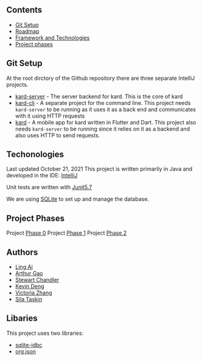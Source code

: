 ## Contents

 - [Git Setup](#git-setup)
 - [Roadmap](#roadmap)
 - [Framework and Technologies](#frameworks-and-technologies)
 - [Project phases](#project-phases)

 ## Git Setup

 At the root dirctory of the Github repository there are three separate IntelliJ projects.
   - [kard-server](https://github.com/CSC207-UofT/course-project-purplemongoose/tree/main/kard-server) - The server backend for kard. This is the core of kard
   - [kard-cli](https://github.com/CSC207-UofT/course-project-purplemongoose/tree/main/kard-CLI) - A separate project for the command line. This project needs `kard-server` to be running as it uses it as a back end and communicates with it using HTTP requests
   - [kard](https://github.com/CSC207-UofT/course-project-purplemongoose/tree/main/kard_project_test) - A mobile app for kard written in Flutter and Dart. This project also needs `kard-server` to be running since it relies on it as a backend and also uses HTTP to send requests.

 ## Techonologies

 Last updated October 21, 2021
 This project is written primarily in Java and developed in the IDE: [IntelliJ](https://www.jetbrains.com/idea/)

 Unit tests are written with [Junit5.7](https://junit.org/junit5/) 

 We are using [SQLite](https://www.sqlite.org/index.html) to set up and manage the database.

 ## Project Phases

 Project [Phase 0](https://github.com/CSC207-UofT/course-project-purplemongoose/tree/main/phase0)
 Project [Phase 1](https://github.com/CSC207-UofT/course-project-purplemongoose/tree/main/phase1)
 Project [Phase 2]()

 ## Authors

- [Ling Ai](https://github.com/warzone2243)
- [Arthur Gao](https://github.com/Affixrevy)
- [Stewart Chandler](https://github.com/StewartChandler)
- [Kevin Deng](https://github.com/tiantian205)
- [Victoria Zhang](https://github.com/vzhang1112)
- [Sila Taskin](https://github.com/mericsila)

## Libaries

This project uses two libraries:
- [sqlite-jdbc](https://mvnrepository.com/artifact/org.xerial/sqlite-jdbc)
- [org.json](https://mvnrepository.com/artifact/org.json/json)
